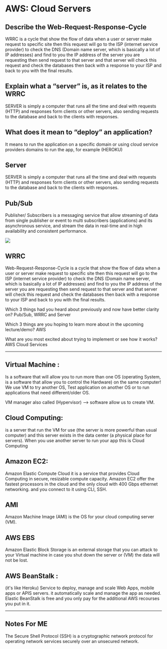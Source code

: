 # AWS: Cloud Servers



## Describe the Web-Request-Response-Cycle
WRRC is a cycle that show the flow of data when a user or server make request to specific site then this request will go to the ISP (internet service provider) to check the DNS (Domain name server, which is basically a lot of IP addresses) and find to you the IP address of the server you are requesting then send request to that server and that server will check this request and check the databases then back with a response to your ISP and back to you with the final results.

## Explain what a “server” is, as it relates to the WRRC
SERVER is simply a computer that runs all the time and deal with requests (HTTP) and responses form clients or other servers, also sending requests to the database and back to the clients with responses.


## What does it mean to “deploy” an application?
It means to run the application on a specific domain or using cloud service providers domains to run the app, for example (HEROKU)




## Server
SERVER is simply a computer that runs all the time and deal with requests (HTTP) and responses form clients or other servers, also sending requests to the database and back to the clients with responses.

## Pub/Sub
Publisher/ Subscribers is a messaging service that allow streaming of data from single publisher or event to multi subscribers (applications) and its asynchronous service, and stream the data in real-time and in high availability and consistent performance. 

![](https://mk0dashbirdioprthk8x.kinstacdn.com/wp-content/uploads/2021/01/pub-sub-messaging.png)

## WRRC
Web-Request-Response-Cycle is a cycle that show the flow of data when a user or server make request to specific site then this request will go to the ISP (internet service provider) to check the DNS (Domain name server, which is basically a lot of IP addresses) and find to you the IP address of the server you are requesting then send request to that server and that server will check this request and check the databases then back with a response to your ISP and back to you with the final results.




Which 3 things had you heard about previously and now have better clarity on?
Pub/Sub, WRRC and Server

Which 3 things are you hoping to learn more about in the upcoming lecture/demo?
AWS

What are you most excited about trying to implement or see how it works?
AWS Cloud Services


------------------------------------


## Virtual Machine : 
Is a software that will allow you to run more than one OS (operating System, is a software that allow you to control the Hardware) on the same computer! 
We use VM to try another OS, Test application on another OS or to run applications that need different/older OS.

VM manager also called (Hypervisor) --> software allow us to create VM.

## Cloud Computing: 
is a server that run the VM for use (the server is more powerful than usual computer) and this server exists in the data center (a physical place for servers). When you use another server to run your app this is Cloud Computing 

## Amazon EC2:
Amazon Elastic Compute Cloud it is a service that provides Cloud Computing in secure, resizable compute capacity. Amazon EC2 offer the fastest processors in the cloud and the only cloud with 400 Gbps ethernet networking. and you connect to it using CLI, SSH.

## AMI 
Amazon Machine Image (AMI) is the OS for your cloud computing server (VM).

## AWS EBS
Amazon Elastic Block Storage is an external storage that you can attack to your Virtual machine in case you shut down the server or (VM) the data will not be lost.

## AWS BeanStalk :
(it's like Heroku) Service to deploy, manage and scale Web Apps, mobile apps or APIS servers. it automatically scale and manage the app as needed. Elastic BeanStalk is free and you only pay for the additional AWS recourses you put in it.

----------------------------
## Notes For ME 

The Secure Shell Protocol (SSH) is a cryptographic network protocol for operating network services securely over an unsecured network.